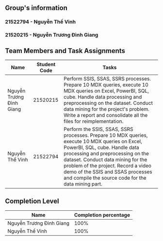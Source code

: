 ## Group's information
### 21522794 - Nguyễn Thế Vinh
### 21520215 - Nguyễn Trương Đình Giang

## Team Members and Task Assignments
| Name | Student Code     | Tasks |
|-----------|----------|-----------|
| Nguyễn Trương Đình Giang | 21520215 | Perform SSIS, SSAS, SSRS processes. Prepare 10 MDX queries, execute 10 MDX queries on Excel, PowerBI, SQL, cube. Handle data processing and preprocessing on the dataset. Conduct data mining for the project's problem. Write a report and consolidate all the files for reimplementation. |
| Nguyễn Thế Vinh | 21522794 | Perform the SSIS, SSAS, SSRS processes. Prepare 10 MDX queries, execute 10 MDX queries on Excel, PowerBI, SQL, cube. Handle data processing and preprocessing on the dataset. Conduct data mining for the problem of the project. Record a video demo of the SSIS and SSAS processes and compile the source code for the data mining part. |

## Completion Level
| Name | Completion percentage |
|-----------|--------------------|
| Nguyễn Trương Đình Giang | 100% |
| Nguyễn Thế Vinh | 100% |         
